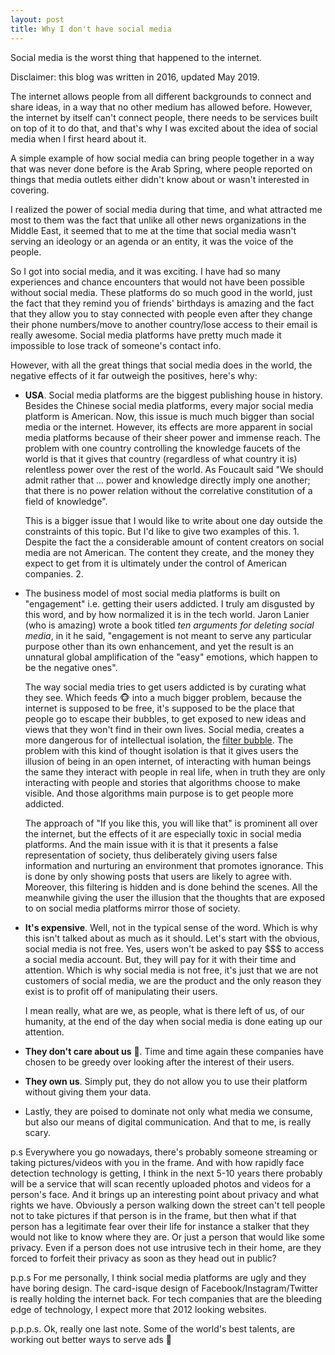 ```yaml
---
layout: post
title: Why I don't have social media
---
```


Social media is the worst thing that happened to the internet.

Disclaimer: this blog was written in 2016, updated May 2019.

The internet allows people from all different backgrounds to connect and share ideas, in a way that no other medium has allowed before. However, the internet by itself can't connect people, there needs to be services built on top of it to do that, and that's why I was excited about the idea of social media when I first heard about it.

A simple example of how social media can bring people together in a way that was never done before is the Arab Spring, where people reported on things that media outlets either didn't know about or wasn't interested in covering.

I realized the power of social media during that time, and what attracted me most to them was the fact that unlike all other news organizations in the Middle East, it seemed that to me at the time that social media wasn't serving an ideology or an agenda or an entity, it was the voice of the people.

So I got into social media, and it was exciting. I have had so many experiences and chance encounters that would not have been possible without social media. These platforms do so much good in the world, just the fact that they remind you of friends' birthdays is amazing and the fact that they allow you to stay connected with people even after they change their phone numbers/move to another country/lose access to their email is really awesome. Social media platforms have pretty much made it impossible to lose track of someone's contact info.

However, with all the great things that social media does in the world, the negative effects of it far outweigh the positives, here's why:

* **USA**. Social media platforms are the biggest publishing house in history. Besides the Chinese social media platforms, every major social media platform is American. Now, this issue is much much bigger than social media or the internet. However, its effects are more apparent in social media platforms because of their sheer power and immense reach. The problem with one country controlling the knowledge faucets of the world is that it gives that country (regardless of what country it is) relentless power over the rest of the world. As Foucault said "We should admit rather that ... power and knowledge directly imply one another; that there is no power relation without the correlative constitution of a field of knowledge".

    This is a bigger issue that I would like to write about one day outside the constraints of this topic. But I'd like to give two examples of this. 1. Despite the fact the a considerable amount of content creators on social media are not American. The content they create, and the money they expect to get from it is ultimately under the control of American companies. 2.


* The business model of most social media platforms is built on "engagement" i.e. getting their users addicted. I truly am disgusted by this word, and by how normalized it is in the tech world. Jaron Lanier (who is amazing) wrote a book titled *ten arguments for deleting social media*, in it he said, "engagement is not meant to serve any particular purpose other than its own enhancement, and yet the result is an unnatural global amplification of the "easy" emotions, which happen to be the negative ones".

    The way social media tries to get users addicted is by curating what they see. Which feeds 🐵 into a much bigger problem, because the internet is supposed to be free, it's supposed to be the place that people go to escape their bubbles, to get exposed to new ideas and views that they won't find in their own lives. Social media, creates a more dangerous for of intellectual isolation, the [filter bubble](https://en.wikipedia.org/wiki/Filter_bubble). The problem with this kind of thought isolation is that it gives users the illusion of being in an open internet, of interacting with human beings the same they interact with people in real life, when in truth they are only interacting with people and stories that algorithms choose to make visible. And those algorithms main purpose is to get people more addicted.

    The approach of "If you like this, you will like that" is prominent all over the internet, but the effects of it are especially toxic in social media platforms. And the main issue with it is that it presents a false representation of society, thus deliberately giving users false information and nurturing an environment that promotes ignorance. This is done by only showing posts that users are likely to agree with. Moreover, this filtering is hidden and is done behind the scenes. All the meanwhile giving the user the illusion that the thoughts that are exposed to on social media platforms mirror those of society.

* **It's expensive**. Well, not in the typical sense of the word. Which is why this isn't talked about as much as it should. Let's start with the obvious, social media is not free. Yes, users won't be asked to pay $$$ to access a social media account. But, they will pay for it with their time and attention. Which is why social media is not free, it's just that we are not customers of social media, we are the product and the only reason they exist is to profit off of manipulating their users.

    I mean really, what are we, as people, what is there left of us, of our humanity, at the end of the day when social media is done eating up our attention.

* **They don't care about us** 🕺. Time and time again these companies have chosen to be greedy over looking after the interest of their users.

* **They own us**. Simply put, they do not allow you to use their platform without giving them your data.

* Lastly, they are poised to dominate not only what media we consume, but also our means of digital communication. And that to me, is really scary.


p.s Everywhere you go nowadays, there's probably someone streaming or taking pictures/videos with you in the frame. And with how rapidly face detection technology is getting, I think in the next 5-10 years there probably will be a service that will scan recently uploaded photos and videos for a person's face. And it brings up an interesting point about privacy and what rights we have. Obviously a person walking down the street can't tell people not to take pictures if that person is in the frame, but then what if that person has a legitimate fear over their life for instance a stalker that they would not like to know where they are. Or just a person that would like some privacy. Even if a person does not use intrusive tech in their home, are they forced to forfeit their privacy as soon as they head out in public?


p.p.s For me personally, I think social media platforms are ugly and they have boring design. The card-isque design of Facebook/Instagram/Twitter is really holding the internet back. For tech companies that are the bleeding edge of technology, I expect more that 2012 looking websites.

p.p.p.s. Ok, really one last note. Some of the world's best talents, are working out better ways to serve ads 🤮


